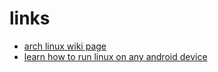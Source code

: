 # links

* [arch linux wiki page](https://wiki.archlinux.org/index.php/Android)
* [learn how to run linux on any android device](https://www.xda-developers.com/guide-installing-and-running-a-gnulinux-environment-on-any-android-device/)
